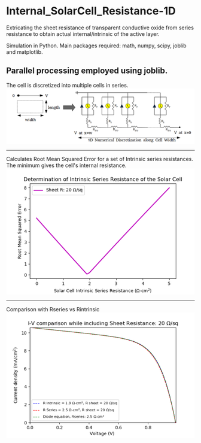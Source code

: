 # Internal_SolarCell_Resistance-1D
Extricating the sheet resistance of transparent conductive oxide from series resistance to obtain actual internal/intrinsic of the active layer.

Simulation in Python. Main packages required: math, numpy, scipy, joblib and matplotlib.

Parallel processing employed using joblib.
-----
The cell is discretized into multiple cells in series.
![Schematic](Schematic.png)

-----
Calculates Root Mean Squared Error for a set of Intrinsic series resistances. The minimum gives the cell's internal resistance.
![RMSE](RMSerror_vs_Rintrinsic.png)

-----
Comparison with Rseries vs Rintrinsic
![plot](IV_RintrinsicDetermination_v3.png)
